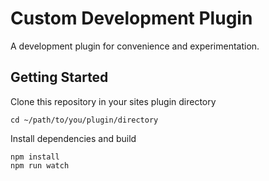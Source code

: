 # Custom Development Plugin

A development plugin for convenience and experimentation.

## Getting Started

Clone this repository in your sites plugin directory

```
cd ~/path/to/you/plugin/directory
```

Install dependencies and build

```
npm install
npm run watch
```
